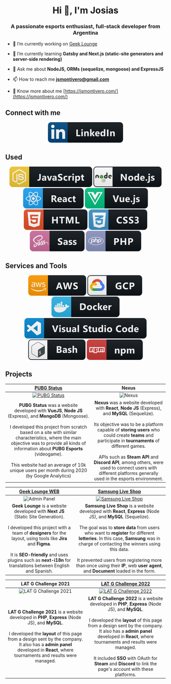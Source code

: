 <h1 align="center">Hi 👋, I'm Josias</h1>
<h3 align="center">A passionate esports enthusiast, full-stack developer from Argentina</h3>

- 🔭 I’m currently working on [Geek Lounge](https://www.geeklounge.com.ar/)

- 🌱 I’m currently learning **Gatsby and Next.js (static-site generators and server-side rendering)**

- 💬 Ask me about **NodeJS, ORMs (sequelize, mongoose) and ExpressJS**

- 📫 How to reach me **[jsmontivero@gmail.com](mailto:jsmontivero@gmail.com)**

- 📄 Know more about me [https://jsmontivero.com/](https://jsmontivero.com/)

## Connect with me

   <p align="center">
      <a href="https://linkedin.com/in/josias-montivero"><img src="https://github.com/MikeCodesDotNET/ColoredBadges/blob/master/svg/social/linkedin.svg" /></a>
   </p>

## Used

   <p align="center">
      <img src="https://github.com/MikeCodesDotNET/ColoredBadges/blob/master/svg/dev/languages/js.svg" />
      <img src="https://github.com/MikeCodesDotNET/ColoredBadges/blob/master/svg/dev/frameworks/nodejs.svg" />
      <img src="https://github.com/MikeCodesDotNET/ColoredBadges/blob/master/svg/dev/frameworks/react.svg" />
      <img src="https://github.com/MikeCodesDotNET/ColoredBadges/blob/master/svg/dev/frameworks/vue.svg" />
      <img src="https://github.com/MikeCodesDotNET/ColoredBadges/blob/master/svg/dev/languages/html.svg" />
      <img src="https://github.com/MikeCodesDotNET/ColoredBadges/blob/master/svg/dev/languages/css3.svg" />
      <img src="https://github.com/MikeCodesDotNET/ColoredBadges/blob/master/svg/dev/languages/sass.svg" />
      <img src="https://github.com/MikeCodesDotNET/ColoredBadges/blob/master/svg/dev/languages/php.svg" />
   </p>  
   
## Services and Tools

   <p align="center">
      <img src="https://github.com/MikeCodesDotNET/ColoredBadges/blob/master/svg/dev/services/aws.svg" />
      <img src="https://github.com/MikeCodesDotNET/ColoredBadges/blob/master/svg/dev/services/gcp.svg" />
      <img src="https://github.com/MikeCodesDotNET/ColoredBadges/blob/master/svg/dev/tools/docker.svg" />
      <img src="https://github.com/MikeCodesDotNET/ColoredBadges/blob/master/svg/dev/tools/visualstudio_code.svg" />
      <img src="https://github.com/MikeCodesDotNET/ColoredBadges/blob/master/svg/dev/tools/bash.svg" />
      <img src="https://github.com/MikeCodesDotNET/ColoredBadges/blob/master/svg/dev/services/npm.svg" />
   </p>  
   
## Projects

| <a href="https://twitter.com/PUBGStatusGG" target="_blank">**PUBG Status**</a> | **Nexus** |
| :---: |:---:|
| [![PUBG Status](https://i.imgur.com/bUDIo9a.jpg)](https://twitter.com/PUBGStatusGG) | ![Nexus](https://i.imgur.com/g1JB8ka.jpg) |
| **PUBG Status** was a website developed with **VueJS**, **Node JS** (Express), and **MongoDB** (Mongoose). <br><br>I developed this project from scratch based on a site with similar characteristics, where the main objective was to provide all kinds of information about **PUBG Esports** (videogame).<br><br>This website had an average of 10k unique users per month during 2020 (by Google Analytics) | **Nexus** was a website developed with **React**, **Node JS** (Express), and **MySQL** (Sequelize).<br><br>Its objective was to be a platform capable of **storing users** who could create **teams** and participate in **tournaments** of different games.<br><br>APIs such as **Steam API** and **Discord API**, among others, were used to connect users with different platforms generally used in the esports environment. |

| <a href="https://geeklounge.com.ar/" target="_blank">**Geek Lounge WEB**</a> | <a href="https://samsungliveshop.com/" target="_blank">**Samsung Live Shop**</a> |
| :---: |:---:|
| ![Admin Panel](https://i.imgur.com/T61snwY.jpg) | [![Samsung Live Shop](https://i.imgur.com/S4QFfZl.jpg)](https://samsungliveshop.com/) |
| **Geek Lounge** is a website developed with **Next JS** (Static Site Generation).<br><br>I developed this project with a team of **designers** for the layout, using tools like **Jira** and **Figma**. <br><br>It is **SEO-friendly** and uses plugins such as **next-i18n** for translations between English and Spanish. | **Samsung Live Shop** is a website developed with **React**, **Express** (Node JS), and **MySQL** (Sequelize).<br><br>The goal was to **store data** from users who want to **register** for different **lotteries**. In this case, **Samsung** was in charge of contacting the winners using this data.<br><br>It prevented users from registering more than once using their **IP**, web **user agent**, and **Document** loaded in the form. |

| **LAT G Challenge 2021** | <a href="https://latgchallenge.com" target="_blank">**LAT G Challenge 2022**</a> |
| :---: |:---:|
| ![LAT G Challenge 2021](https://i.imgur.com/jGBKzWB.jpg) | [![LAT G Challenge 2022](https://i.imgur.com/Q362oKm.jpg)](https://latgchallenge.com) |
| **LAT G Challenge 2021** is a website developed in **PHP**, **Express** (Node JS), and **MySQL**.<br><br>I developed the **layout** of this page from a design sent by the company. It also has a **admin panel** developed in **React**, where tournaments and results were managed. | **LAT G Challenge 2022** is a website developed in **PHP**, **Express** (Node JS), and **MySQL**.<br><br>I developed the **layout** of this page from a design sent by the company. It also has a **admin panel** developed in **React**, where tournaments and results were managed.<br><br>It included **SSO** with OAuth for **Steam** and **Discord** to link the page's account with these platforms.  |

<!--h3 align="left">Languages and Tools:</h3>

<h4 align="left">Programming Languages:</h4>
<p align="left"> <a href="https://developer.mozilla.org/en-US/docs/Web/JavaScript" target="_blank" rel="noreferrer"> <img src="https://raw.githubusercontent.com/devicons/devicon/master/icons/javascript/javascript-original.svg" alt="javascript" width="40" height="40"/> </a> <a href="https://www.php.net" target="_blank" rel="noreferrer"> <img src="https://raw.githubusercontent.com/devicons/devicon/master/icons/php/php-original.svg" alt="php" width="40" height="40"/> </a> <a href="https://www.w3schools.com/cpp/" target="_blank" rel="noreferrer"> <img src="https://raw.githubusercontent.com/devicons/devicon/master/icons/cplusplus/cplusplus-original.svg" alt="cplusplus" width="40" height="40"/> </a> <a href="https://www.java.com" target="_blank" rel="noreferrer"> <img src="https://raw.githubusercontent.com/devicons/devicon/master/icons/java/java-original.svg" alt="java" width="40" height="40"/> </a> </p>

<h4 align="left">FrontEnd:</h4>
<p align="left"><a href="https://vuejs.org/" target="_blank" rel="noreferrer"> <img src="https://raw.githubusercontent.com/devicons/devicon/master/icons/vuejs/vuejs-original-wordmark.svg" alt="vuejs" width="40" height="40"/> </a> <a href="https://reactjs.org/" target="_blank" rel="noreferrer"> <img src="https://raw.githubusercontent.com/devicons/devicon/master/icons/react/react-original-wordmark.svg" alt="react" width="40" height="40"/> </a> <a href="https://getbootstrap.com" target="_blank" rel="noreferrer"> <img src="https://raw.githubusercontent.com/devicons/devicon/master/icons/bootstrap/bootstrap-plain-wordmark.svg" alt="bootstrap" width="40" height="40"/> </a> <a href="https://www.w3schools.com/css/" target="_blank" rel="noreferrer"> <img src="https://raw.githubusercontent.com/devicons/devicon/master/icons/css3/css3-original-wordmark.svg" alt="css3" width="40" height="40"/> </a> <a href="https://www.w3.org/html/" target="_blank" rel="noreferrer"> <img src="https://raw.githubusercontent.com/devicons/devicon/master/icons/html5/html5-original-wordmark.svg" alt="html5" width="40" height="40"/> </a> <a href="https://sass-lang.com" target="_blank" rel="noreferrer"> <img src="https://raw.githubusercontent.com/devicons/devicon/master/icons/sass/sass-original.svg" alt="sass" width="40" height="40"/> </a> <a href="https://webpack.js.org" target="_blank" rel="noreferrer"> <img src="https://raw.githubusercontent.com/devicons/devicon/d00d0969292a6569d45b06d3f350f463a0107b0d/icons/webpack/webpack-original-wordmark.svg" alt="webpack" width="40" height="40"/> </a> <a href="https://babeljs.io/" target="_blank" rel="noreferrer"> <img src="https://www.vectorlogo.zone/logos/babeljs/babeljs-icon.svg" alt="babel" width="40" height="40"/> </a></p>

<h4 align="left">BackEnd:</h3>
<p align="left"> <a href="https://nodejs.org" target="_blank" rel="noreferrer"> <img src="https://raw.githubusercontent.com/devicons/devicon/master/icons/nodejs/nodejs-original-wordmark.svg" alt="nodejs" width="40" height="40"/> </a> <a href="https://expressjs.com" target="_blank" rel="noreferrer"> <img src="https://raw.githubusercontent.com/devicons/devicon/master/icons/express/express-original-wordmark.svg" alt="express" width="40" height="40"/> </a> <a href="https://graphql.org" target="_blank" rel="noreferrer"> <img src="https://www.vectorlogo.zone/logos/graphql/graphql-icon.svg" alt="graphql" width="40" height="40"/> </a> <a href="https://www.nginx.com" target="_blank" rel="noreferrer"> <img src="https://raw.githubusercontent.com/devicons/devicon/master/icons/nginx/nginx-original.svg" alt="nginx" width="40" height="40"/> </a></p>

<h4 align="left">Database:</h3>
<p align="left"> <a href="https://www.mysql.com/" target="_blank" rel="noreferrer"> <img src="https://raw.githubusercontent.com/devicons/devicon/master/icons/mysql/mysql-original-wordmark.svg" alt="mysql" width="40" height="40"/> </a> <a href="https://www.mongodb.com/" target="_blank" rel="noreferrer"> <img src="https://raw.githubusercontent.com/devicons/devicon/master/icons/mongodb/mongodb-original-wordmark.svg" alt="mongodb" width="40" height="40"/> </a> <a href="https://www.postgresql.org" target="_blank" rel="noreferrer"> <img src="https://raw.githubusercontent.com/devicons/devicon/master/icons/postgresql/postgresql-original-wordmark.svg" alt="postgresql" width="40" height="40"/> </a> <a href="https://www.sqlite.org/" target="_blank" rel="noreferrer"> <img src="https://www.vectorlogo.zone/logos/sqlite/sqlite-icon.svg" alt="sqlite" width="40" height="40"/> </a> </p>

<h4 align="left">DevOps:</h3>
<p align="left"> <a href="https://aws.amazon.com" target="_blank" rel="noreferrer"> <img src="https://raw.githubusercontent.com/devicons/devicon/master/icons/amazonwebservices/amazonwebservices-original-wordmark.svg" alt="aws" width="40" height="40"/> </a> <a href="https://www.docker.com/" target="_blank" rel="noreferrer"> <img src="https://raw.githubusercontent.com/devicons/devicon/master/icons/docker/docker-original-wordmark.svg" alt="docker" width="40" height="40"/> </a> <a href="https://cloud.google.com" target="_blank" rel="noreferrer"> <img src="https://www.vectorlogo.zone/logos/google_cloud/google_cloud-icon.svg" alt="gcp" width="40" height="40"/> </a> <a href="https://www.gnu.org/software/bash/" target="_blank" rel="noreferrer"> <img src="https://www.vectorlogo.zone/logos/gnu_bash/gnu_bash-icon.svg" alt="bash" width="40" height="40"/> </a> </p>

<h4 align="left">Others:</h3>
<p align="left"> <a href="https://www.chartjs.org" target="_blank" rel="noreferrer"> <img src="https://www.chartjs.org/media/logo-title.svg" alt="chartjs" width="40" height="40"/> </a>  <a href="https://www.electronjs.org" target="_blank" rel="noreferrer"> <img src="https://raw.githubusercontent.com/devicons/devicon/master/icons/electron/electron-original.svg" alt="electron" width="40" height="40"/> </a>   <a href="https://git-scm.com/" target="_blank" rel="noreferrer"> <img src="https://www.vectorlogo.zone/logos/git-scm/git-scm-icon.svg" alt="git" width="40" height="40"/> </a>  <a href="https://heroku.com" target="_blank" rel="noreferrer"> <img src="https://www.vectorlogo.zone/logos/heroku/heroku-icon.svg" alt="heroku" width="40" height="40"/> </a>  <a href="https://www.linux.org/" target="_blank" rel="noreferrer"> <img src="https://raw.githubusercontent.com/devicons/devicon/master/icons/linux/linux-original.svg" alt="linux" width="40" height="40"/> </a>      </p-->
